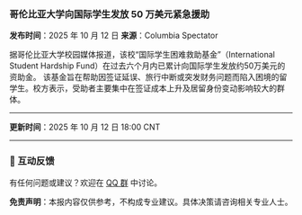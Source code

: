 ### 哥伦比亚大学向国际学生发放 50 万美元紧急援助

**发布时间**：2025 年 10 月 12 日
**来源**：Columbia Spectator

据哥伦比亚大学校园媒体报道，该校“国际学生困难救助基金”（International Student Hardship Fund）在过去六个月内已累计向国际学生发放约50万美元的资助金。
 该基金旨在帮助因签证延误、旅行中断或突发财务问题而陷入困境的留学生。校方表示，受助者主要集中在签证成本上升及居留身份变动影响较大的群体。

------

**更新时间**：2025 年 10 月 12 日 18:00 CNT

------

### 📮 互动反馈

有任何问题或建议？欢迎在 [QQ 群](https://home.vineshore.org/) 中讨论。

**免责声明**：本报内容仅供参考，不构成专业建议。具体决策请咨询相关专业人士。